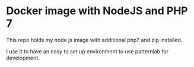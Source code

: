 # Docker image with NodeJS and PHP 7

This repo holds my node js image with additional php7 and zip installed. 

I use it to have an easy to set up environment to use patternlab for development.

